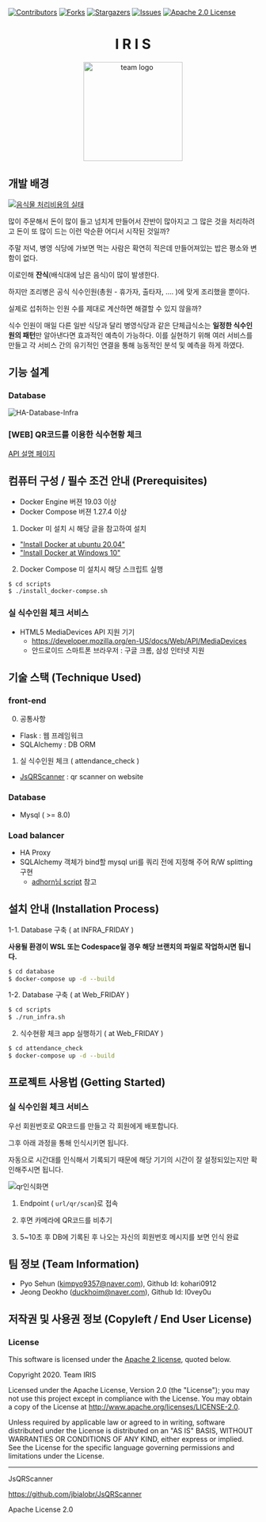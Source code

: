 [contributors-shield]: https://img.shields.io/github/contributors/osamhack2020/Infra_FRIDAY_IRIS?style=flat-square
[contributors-url]: https://github.com/osamhack2020/Infra_FRIDAY_IRIS/graphs/contributors
[forks-shield]: https://img.shields.io/github/forks/osamhack2020/Infra_FRIDAY_IRIS.svg?style=flat-square
[forks-url]: https://github.com/osamhack2020/Infra_FRIDAY_IRIS/network/members
[stars-shield]: https://img.shields.io/github/stars/osamhack2020/Infra_FRIDAY_IRIS?style=flat-square
[stars-url]: https://github.com/osamhack2020/Infra_FRIDAY_IRIS/stargazers
[issues-shield]: https://img.shields.io/github/issues/osamhack2020/Infra_FRIDAY_IRIS.svg?style=flat-square
[issues-url]: hhttps://github.com/osamhack2020/Infra_FRIDAY_IRIS/issues
[license-shield]: https://img.shields.io/github/license/osamhack2020/Infra_FRIDAY_IRIS.svg?style=flat-square
[license-url]: https://github.com/osamhack2020/Infra_FRIDAY_IRIS/blob/main/LICENSE

[![Contributors][contributors-shield]][contributors-url]
[![Forks][forks-shield]][forks-url]
[![Stargazers][stars-shield]][stars-url]
[![Issues][issues-shield]][issues-url]
[![Apache 2.0 License][license-shield]][license-url]

<h1 align="center"> I R I S </h1>
<p align="center">
  <img src="https://github.com/osamhack2020/Infra_FRIDAY_IRIS/blob/main/team_logo.png" width="200" alt="team logo">
</p>

## 개발 배경

[![음식물 처리비용의 실태](https://i.ytimg.com/vi/g5WXqBOQYzc/original.jpg)](https://youtu.be/g5WXqBOQYzc)

많이 주문해서 돈이 많이 들고 넘치게 만들어서 잔반이 많아지고 그 많은 것을 처리하려고 돈이 또 많이 드는 이런 악순환 어디서 시작된 것일까?

주말 저녁, 병영 식당에 가보면 먹는 사람은 확연히 적은데 만들어져있는 밥은 평소와 변함이 없다.

이로인해 **잔식**(배식대에 남은 음식)이 많이 발생한다.

하지만 조리병은 공식 식수인원(총원 - 휴가자, 출타자, .... )에 맞게 조리했을 뿐이다.

실제로 섭취하는 인원 수를 제대로 계산하면 해결할 수 있지 않을까?

식수 인원이 매일 다른 일반 식당과 달리 병영식당과 같은 단체급식소는 **일정한 식수인원의 패턴**만 알아낸다면 효과적인 예측이 가능하다.
이를 실현하기 위해 여러 서비스를 만들고 각 서비스 간의 유기적인 연결을 통해 능동적인 분석 및 예측을 하게 하였다. 

## 기능 설계

### Database
![HA-Database-Infra](https://drive.google.com/uc?export=download&id=1C9Wra6ZUjt2nFJY5dSKY6zYqQoIZ_dBM)

### [WEB] QR코드를 이용한 식수현황 체크
[API 설명 페이지](https://duckhoim.gitbook.io/friday/)

## 컴퓨터 구성 / 필수 조건 안내 (Prerequisites)

* Docker Engine 버젼 19.03 이상 
* Docker Compose 버젼 1.27.4 이상

1. Docker 미 설치 시 해당 글을 참고하여 설치

- ["Install Docker at ubuntu 20.04"](https://www.digitalocean.com/community/tutorials/how-to-install-and-use-docker-on-ubuntu-20-04)
- ["Install Docker at Windows 10"](https://www.wsgvet.com/ubuntu/180?sfl=wr_subject%7C%7Cwr_content&stx=NAS&sst=wr_hit&sod=desc&sop=and&page=1)

2. Docker Compose 미 설치시 해당 스크립트 실행

```bash
$ cd scripts
$ ./install_docker-compse.sh
```

### 실 식수인원 체크 서비스

* HTML5 MediaDevices API 지원 기기
  * https://developer.mozilla.org/en-US/docs/Web/API/MediaDevices
  * 안드로이드 스마트폰 브라우저 : 구글 크롬, 삼성 인터넷 지원

## 기술 스택 (Technique Used)

### front-end

 0. 공통사항
 -  Flask : 웹 프레임워크
 -  SQLAlchemy : DB ORM

 1. 실 식수인원 체크 ( attendance_check )
 - [JsQRScanner](https://github.com/jbialobr/JsQRScanner) : qr scanner on website

### Database

 - Mysql ( >= 8.0)

### Load balancer

 - HA Proxy
 - SQLAlchemy 객체가 bind할 mysql uri를 쿼리 전에 지정해 주어 R/W splitting 구현
   - [adhorn님 script](https://gist.github.com/adhorn/b84dc47175259992d406) 참고 

## 설치 안내 (Installation Process)

1-1. Database 구축 ( at INFRA_FRIDAY )

<b>사용될 환경이 WSL 또는 Codespace일 경우 해당 브랜치의 파일로 작업하시면 됩니다.</b>

```bash
$ cd database
$ docker-compose up -d --build
```

1-2. Database 구축 ( at Web_FRIDAY )

```bash
$ cd scripts
$ ./run_infra.sh
```

2. 식수현황 체크 app 실행하기 ( at Web_FRIDAY )

```bash
$ cd attendance_check
$ docker-compose up -d --build
```

## 프로젝트 사용법 (Getting Started)

### 실 식수인원 체크 서비스

우선 회원번호로 QR코드를 만들고 각 회원에게 배포합니다.

그후 아래 과정을 통해 인식시키면 됩니다.

자동으로 시간대를 인식해서 기록되기 때문에 해당 기기의 시간이 잘 설정되있는지만 확인해주시면 됩니다.

![qr인식화면](/res/screenshot/check_screen.jpg?raw=true)

1. Endpoint ( ```url/qr/scan```)로 접속

2. 후면 카메라에 QR코드를 비추기

3. 5~10초 후 DB에 기록된 후 나오는 자신의 회원번호 메시지를 보면 인식 완료

## 팀 정보 (Team Information)

- Pyo Sehun (kimpyo9357@naver.com), Github Id: kohari0912
- Jeong Deokho (duckhoim@naver.com), Github Id: l0vey0u

## 저작권 및 사용권 정보 (Copyleft / End User License)

### License

This software is licensed under the [Apache 2 license](LICENSE), quoted below.

Copyright 2020. Team IRIS

Licensed under the Apache License, Version 2.0 (the "License"); you may not
use this project except in compliance with the License. You may obtain a copy
of the License at http://www.apache.org/licenses/LICENSE-2.0.

Unless required by applicable law or agreed to in writing, software
distributed under the License is distributed on an "AS IS" BASIS, WITHOUT
WARRANTIES OR CONDITIONS OF ANY KIND, either express or implied. See the
License for the specific language governing permissions and limitations under
the License.

---

JsQRScanner

https://github.com/jbialobr/JsQRScanner

Apache License 2.0